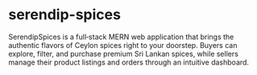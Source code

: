 # serendip-spices
SerendipSpices is a full‑stack MERN web application that brings the authentic flavors of Ceylon spices right to your doorstep. Buyers can explore, filter, and purchase premium Sri Lankan spices, while sellers manage their product listings and orders through an intuitive dashboard.
